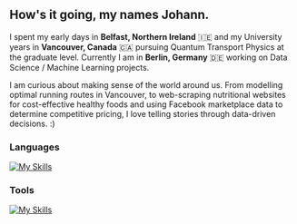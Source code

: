##  How's it going, my names Johann. 

I spent my early days in **Belfast, Northern Ireland** 🇮🇪 and my University years in **Vancouver, Canada** 🇨🇦 pursuing Quantum Transport Physics at the graduate level. 
Currently I am in **Berlin, Germany** 🇩🇪 working on Data Science / Machine Learning projects. 


I am curious about making sense of the world around us. From modelling optimal running routes in Vancouver, to web-scraping nutritional websites for cost-effective healthy foods and using Facebook marketplace data to determine competitive pricing, I love telling stories through data-driven decisions. :)

### Languages
[![My Skills](https://skillicons.dev/icons?i=py,matlab,r,php,latex,linux,bash,arduino)](https://skillicons.dev)

### Tools
[![My Skills](https://skillicons.dev/icons?i=git,mysql,sklearn,grafana,docker,anaconda,vscode,postgres,wordpress)](https://skillicons.dev)

